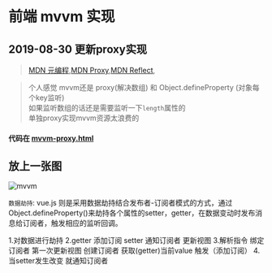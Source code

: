 # 前端 mvvm 实现

## 2019-08-30 更新proxy实现
>[MDN 元编程](https://developer.mozilla.org/zh-CN/docs/Web/JavaScript/Guide/Meta_programming),[MDN Proxy](https://developer.mozilla.org/zh-CN/docs/Web/JavaScript/Reference/Global_Objects/Proxy),[MDN Reflect](https://developer.mozilla.org/zh-CN/docs/Web/JavaScript/Reference/Global_Objects/Reflect),

> 个人感觉 mvvm还是 proxy(解决数组) 和 Object.defineProperty (对象每个key监听)  
> 如果监听数组的话还是需要监听一下`length`属性的  
> 单独proxy实现mvvm资源太浪费的

#### 代码在 [mvvm-proxy.html](./mvvm-proxy.html)

## 放上一张图

![mvvm](2.png)

`数据劫持`: vue.js 则是采用数据劫持结合发布者-订阅者模式的方式，通过Object.defineProperty()来劫持各个属性的setter，getter，在数据变动时发布消息给订阅者，触发相应的监听回调。


1.对数据进行劫持
2.getter 添加订阅 setter 通知订阅者 更新视图
3.解析指令 绑定订阅者 第一次更新视图
  创建订阅者 获取(getter)当前value 触发（添加订阅）
4.当setter发生改变 就通知订阅者